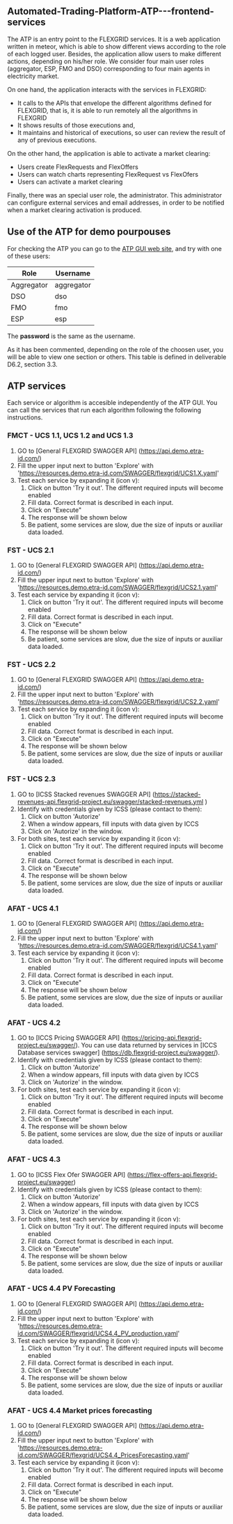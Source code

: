 ## Automated-Trading-Platform-ATP---frontend-services

The ATP is an entry point to the FLEXGRID services. It is a web application written in meteor, which is able to show different views according to the role of each logged user. Besides, the application allow users to make different actions, depending on his/her role. We consider four main user roles (aggregator, ESP, FMO and DSO) corresponding to four main agents in electricity market.

On one hand, the application interacts with the services in FLEXGRID:
 * It calls to the APIs that envelope the different algorithms defined for FLEXGRID, that is, it is able to run remotely all the algorithms in FLEXGRID
 * It shows results of those executions and,
 * It maintains and historical of executions, so user can review the result of any of previous executions.

On the other hand, the application is able to activate a market clearing:
 * Users create FlexRequests and FlexOffers
 * Users can watch charts representing FlexRequest vs FlexOfers
 * Users can activate a market clearing

Finally, there was an special user role, the administrator. This administrator can configure external services and email addresses, in order to be notified when a market clearing activation is produced.

## Use of the ATP for demo pourpouses

For checking the ATP you can go to the [ATP GUI web site](https://atp-flexgrid.tec.etra-id.com/), and try with one of these users:
  
| Role       | Username   |
|------------|------------|
| Aggregator | aggregator |
| DSO        | dso        |
| FMO        | fmo        |
| ESP        | esp        |
  
The <b>password</b> is the same as the username.

As it has been commented, depending on the role of the choosen user, you will be able to view one section or others. This table is defined in deliverable D6.2, section 3.3.

## ATP services

Each service or algorithm is accesible independently of the ATP GUI. You can call the services that run each algorithm following the following instructions.

### FMCT - UCS 1.1, UCS 1.2 and UCS 1.3

1. GO to [General FLEXGRID SWAGGER API] (https://api.demo.etra-id.com/)
2. Fill the upper input next to button 'Explore' with 'https://resources.demo.etra-id.com/SWAGGER/flexgrid/UCS1.X.yaml'
3. Test each service by expanding it (icon v):
     1. Click on button 'Try it out'. The different required inputs will become enabled
     2. Fill data. Correct format is described in each input.
     3. Click on "Execute"
     4. The response will be shown below
     5. Be patient, some services are slow, due the size of inputs or auxiliar data loaded.

### FST - UCS 2.1

1. GO to [General FLEXGRID SWAGGER API] (https://api.demo.etra-id.com/)
2. Fill the upper input next to button 'Explore' with 'https://resources.demo.etra-id.com/SWAGGER/flexgrid/UCS2.1.yaml'
3. Test each service by expanding it (icon v):
     1. Click on button 'Try it out'. The different required inputs will become enabled
     2. Fill data. Correct format is described in each input.
     3. Click on "Execute"
     4. The response will be shown below
     5. Be patient, some services are slow, due the size of inputs or auxiliar data loaded.


### FST - UCS 2.2

1. GO to [General FLEXGRID SWAGGER API] (https://api.demo.etra-id.com/)
2. Fill the upper input next to button 'Explore' with 'https://resources.demo.etra-id.com/SWAGGER/flexgrid/UCS2.2.yaml'
3. Test each service by expanding it (icon v):
     1. Click on button 'Try it out'. The different required inputs will become enabled
     2. Fill data. Correct format is described in each input.
     3. Click on "Execute"
     4. The response will be shown below
     5. Be patient, some services are slow, due the size of inputs or auxiliar data loaded.


### FST - UCS 2.3

1. GO to [ICSS Stacked revenues SWAGGER API] (https://stacked-revenues-api.flexgrid-project.eu/swagger/stacked-revenues.yml )
2. Identify with credentials given by ICSS (please contact to them):
    1. Click on button 'Autorize'
    2. When a window appears, fill inputs with data given by ICCS    
    3. Click on 'Autorize' in the window.
3. For both sites, test each service by expanding it (icon v):
     1. Click on button 'Try it out'. The different required inputs will become enabled
     2. Fill data. Correct format is described in each input.
     3. Click on "Execute"
     4. The response will be shown below
     5. Be patient, some services are slow, due the size of inputs or auxiliar data loaded.

### AFAT - UCS 4.1

1. GO to [General FLEXGRID SWAGGER API] (https://api.demo.etra-id.com/)
2. Fill the upper input next to button 'Explore' with 'https://resources.demo.etra-id.com/SWAGGER/flexgrid/UCS4.1.yaml'
3. Test each service by expanding it (icon v):
     1. Click on button 'Try it out'. The different required inputs will become enabled
     2. Fill data. Correct format is described in each input.
     3. Click on "Execute"
     4. The response will be shown below
     5. Be patient, some services are slow, due the size of inputs or auxiliar data loaded.


### AFAT - UCS 4.2

1. GO to [ICCS Pricing SWAGGER API] (https://pricing-api.flexgrid-project.eu/swagger/). You can use data returned by services in [ICCS Database services swagger] (https://db.flexgrid-project.eu/swagger/).
2. Identify with credentials given by ICSS (please contact to them):
    1. Click on button 'Autorize'
    2. When a window appears, fill inputs with data given by ICCS    
    3. Click on 'Autorize' in the window.
3. For both sites, test each service by expanding it (icon v):
     1. Click on button 'Try it out'. The different required inputs will become enabled
     2. Fill data. Correct format is described in each input.
     3. Click on "Execute"
     4. The response will be shown below
     5. Be patient, some services are slow, due the size of inputs or auxiliar data loaded.


### AFAT - UCS 4.3

1. GO to [ICSS Flex Ofer SWAGGER API] (https://flex-offers-api.flexgrid-project.eu/swagger)
2. Identify with credentials given by ICSS (please contact to them):
    1. Click on button 'Autorize'
    2. When a window appears, fill inputs with data given by ICCS    
    3. Click on 'Autorize' in the window.
3. For both sites, test each service by expanding it (icon v):
     1. Click on button 'Try it out'. The different required inputs will become enabled
     2. Fill data. Correct format is described in each input.
     3. Click on "Execute"
     4. The response will be shown below
     5. Be patient, some services are slow, due the size of inputs or auxiliar data loaded.


### AFAT - UCS 4.4 PV Forecasting

1. GO to [General FLEXGRID SWAGGER API] (https://api.demo.etra-id.com/)
2. Fill the upper input next to button 'Explore' with 'https://resources.demo.etra-id.com/SWAGGER/flexgrid/UCS4.4_PV_production.yaml'
3. Test each service by expanding it (icon v):
     1. Click on button 'Try it out'. The different required inputs will become enabled
     2. Fill data. Correct format is described in each input.
     3. Click on "Execute"
     4. The response will be shown below
     5. Be patient, some services are slow, due the size of inputs or auxiliar data loaded.


### AFAT - UCS 4.4 Market prices forecasting

1. GO to [General FLEXGRID SWAGGER API] (https://api.demo.etra-id.com/)
2. Fill the upper input next to button 'Explore' with 'https://resources.demo.etra-id.com/SWAGGER/flexgrid/UCS4.4_PricesForecasting.yaml'
3. Test each service by expanding it (icon v):
     1. Click on button 'Try it out'. The different required inputs will become enabled
     2. Fill data. Correct format is described in each input.
     3. Click on "Execute"
     4. The response will be shown below
     5. Be patient, some services are slow, due the size of inputs or auxiliar data loaded.
